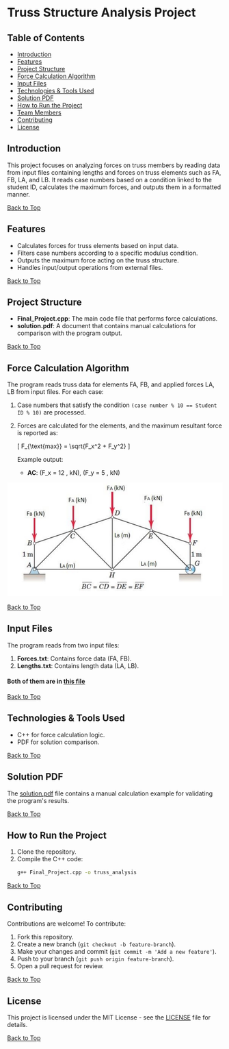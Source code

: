 # Truss Structure Analysis Project

## Table of Contents
- [Introduction](#introduction)
- [Features](#features)
- [Project Structure](#project-structure)
- [Force Calculation Algorithm](#force-calculation-algorithm)
- [Input Files](#input-files)
- [Technologies & Tools Used](#technologies--tools-used)
- [Solution PDF](#solution-pdf)
- [How to Run the Project](#how-to-run-the-project)
- [Team Members](#team-members)
- [Contributing](#contributing)
- [License](#license)

## Introduction
This project focuses on analyzing forces on truss members by reading data from input files containing lengths and forces on truss elements such as FA, FB, LA, and LB. It reads case numbers based on a condition linked to the student ID, calculates the maximum forces, and outputs them in a formatted manner.

[Back to Top](#table-of-contents)
## Features
- Calculates forces for truss elements based on input data.
- Filters case numbers according to a specific modulus condition.
- Outputs the maximum force acting on the truss structure.
- Handles input/output operations from external files.

[Back to Top](#table-of-contents)
## Project Structure
- **Final_Project.cpp**: The main code file that performs force calculations.
- **solution.pdf**: A document that contains manual calculations for comparison with the program output.

[Back to Top](#table-of-contents)
## Force Calculation Algorithm
The program reads truss data for elements FA, FB, and applied forces LA, LB from input files. For each case:
1. Case numbers that satisfy the condition `(case number % 10 == Student ID % 10)` are processed.
2. Forces are calculated for the elements, and the maximum resultant force is reported as:
   
   \[
   F_{\text{max}} = \sqrt{F_x^2 + F_y^2}
   \]
   
   Example output:
   - **AC**: \(F_x = 12 \, kN\), \(F_y = 5 \, kN\)

![Truss Structure](https://github.com/Abyaneh/Truss-Structure-Analysis-Project/blob/main/truss-structure-image.jpg)

[Back to Top](#table-of-contents)
## Input Files
The program reads from two input files:
1. **Forces.txt**: Contains force data (FA, FB).
2. **Lengths.txt**: Contains length data (LA, LB).
#### Both of them are in [this file](https://github.com/Abyaneh/Truss-Structure-Analysis-Project/blob/main/input.txt)

[Back to Top](#table-of-contents)
## Technologies & Tools Used
- C++ for force calculation logic.
- PDF for solution comparison.

[Back to Top](#table-of-contents)
## Solution PDF
The [solution.pdf](https://github.com/Abyaneh/Truss-Structure-Analysis-Project/blob/main/solution.pdf) file contains a manual calculation example for validating the program's results.

[Back to Top](#table-of-contents)
## How to Run the Project
1. Clone the repository.
2. Compile the C++ code:
   ```bash
   g++ Final_Project.cpp -o truss_analysis
    ```
[Back to Top](#table-of-contents)
## Contributing
Contributions are welcome! To contribute:
1. Fork this repository.
2. Create a new branch (`git checkout -b feature-branch`).
3. Make your changes and commit (`git commit -m 'Add a new feature'`).
4. Push to your branch (`git push origin feature-branch`).
5. Open a pull request for review.

[Back to Top](#table-of-contents)

## License
This project is licensed under the MIT License - see the [LICENSE](https://github.com/Abyaneh/rotten_and_fresh/blob/main/LICENSE) file for details.

[Back to Top](#table-of-contents)

